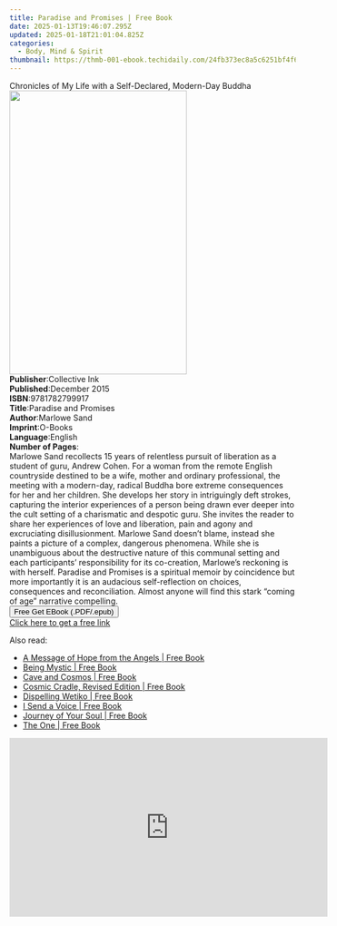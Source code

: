 ```yaml
---
title: Paradise and Promises | Free Book
date: 2025-01-13T19:46:07.295Z
updated: 2025-01-18T21:01:04.825Z
categories:
  - Body, Mind & Spirit
thumbnail: https://thmb-001-ebook.techidaily.com/24fb373ec8a5c6251bf4f6e8bbfd6d5a5ccb4f993cf7391bee135ccec8b540a0.jpg
---
```

<main id="book-container">
  <div class="flex flex-col">
    <div class="book-brief flex-1 py-6 px-4 sm:p-6 md:py-10 md:px-8">
      <!-- brief-->
      <div class="book-brief-main">
        Chronicles of My Life with a Self-Declared, Modern-Day Buddha
      </div>
    </div>
    <div
      class="book-meta-info flex-1 grid gap-4 col-start-1 col-end-3 row-start-1 sm:mb-6 sm:grid-cols-4 lg:gap-6 lg:col-start-2 lg:row-end-6 lg:row-span-6 lg:mb-0"
    >
      <div
        class="book-meta-info-left place-content-center mt-4 p-4 text-sm leading-6 col-start-2 col-span-2 dark:text-slate-400"
      >
        <img
          class="w-full h-500 object-cover rounded-lg sm:h-255 sm:col-span-2 lg:col-span-full"
          src="https://img-001-ebook.techidaily.com/814e1121014d27ec4aab3a6b8ebe0ad50a166cc845916d86c0931f604f675288.jpg"
          alt=""
          width="312"
          height="500"
        />
      </div>
      <div
        class="book-meta-info-right mt-2 col-start-1 row-start-2 col-span-3 self-center"
      >
        <!-- meta data  -->
        <div class="flex flex-col px-4 md:px-8">
          <div class="flex-1">
            <strong>Publisher</strong>:<span class="px-2">Collective Ink</span>
          </div>
          <div class="flex-1">
            <strong>Published</strong>:<span class="px-2">December 2015</span>
          </div>
          <div class="flex-1">
            <strong>ISBN</strong>:<span class="px-2">9781782799917</span>
          </div>
          <div class="flex-1">
            <strong>Title</strong>:<span class="px-2"
              >Paradise and Promises</span
            >
          </div>
          <div class="flex-1">
            <strong>Author</strong>:<span class="px-2">Marlowe Sand</span>
          </div>
          <div class="flex-1">
            <strong>Imprint</strong>:<span class="px-2">O-Books</span>
          </div>
          <div class="flex-1">
            <strong>Language</strong>:<span class="px-2">English</span>
          </div>
          <div class="flex-1">
            <strong>Number of Pages</strong>:<span class="px-2"></span>
          </div>
        </div>
      </div>
    </div>
    <div class="book-description flex-1 py-6 px-4 sm:p-6 md:py-10 md:px-8">
      <div class="book-description-main">
        <div accordion-content="" id="description">
          Marlowe Sand recollects 15 years of relentless pursuit of liberation
          as a student of guru, Andrew Cohen. For a woman from the remote
          English countryside destined to be a wife, mother and ordinary
          professional, the meeting with a modern-day, radical Buddha bore
          extreme consequences for her and her children. She develops her story
          in intriguingly deft strokes, capturing the interior experiences of a
          person being drawn ever deeper into the cult setting of a charismatic
          and despotic guru. She invites the reader to share her experiences of
          love and liberation, pain and agony and excruciating disillusionment.
          Marlowe Sand doesn’t blame, instead she paints a picture of a complex,
          dangerous phenomena. While she is unambiguous about the destructive
          nature of this communal setting and each participants’ responsibility
          for its co-creation, Marlowe’s reckoning is with herself. Paradise and
          Promises is a spiritual memoir by coincidence but more importantly it
          is an audacious self-reflection on choices, consequences and
          reconciliation. Almost anyone will find this stark “coming of age”
          narrative compelling.
        </div>
      </div>
    </div>
    <div class="book-excerpts flex-1 py-6 px-4 sm:p-6 md:py-10 md:px-8"></div>
    <div
      class="book-about-author flex-1 py-6 px-4 sm:p-6 md:py-10 md:px-8"
    ></div>
    <div class="book-free-get flex-1 py-6 px-4 sm:p-6 md:py-10 md:px-8">
      <button
        id="btn-free-get"
        class="bg-blue-500 hover:bg-blue-700 text-white font-bold py-2 px-4 rounded"
      >
        Free Get EBook (.PDF/.epub)
      </button>
      <div id="countdown-display" class="px-2 text-lg mt-2"></div>
      <a
        id="free-link"
        class="hidden bg-blue-500 hover:bg-blue-700 text-white font-bold py-2 px-4 rounded"
        href="https://www.ebooks.com/en-us/book/2418884/paradise-and-promises/marlowe-sand/"
        target="_blank"
        >Click here to get a free link</a
      >
    </div>
    <script>
      let countdownTime = 0;
      let countdownInterval = null;
      document
        .getElementById('btn-free-get')
        .addEventListener('click', startCountdown);
      function startCountdown() {
        countdownTime = new Date().getTime() + 60000 * 3;
        countdownInterval = setInterval(updateCountdown, 1000);
        document.getElementById('btn-free-get').disabled = true;
        document
          .getElementById('btn-free-get')
          .classList.add('bg-gray-500', 'cursor-not-allowed');
      }
      function updateCountdown() {
        let currentTime = new Date().getTime();
        let timeLeft = countdownTime - currentTime;
        let secondsLeft = Math.floor(timeLeft / 1000);
        document.getElementById('countdown-display').innerHTML =
          `Remaining time: ${secondsLeft} seconds.`;
        if (secondsLeft <= 0) {
          clearInterval(countdownInterval);
          document.getElementById('btn-free-get').classList.add('hidden');
          document.getElementById('free-link').classList.remove('hidden');
          document.getElementById('countdown-display').innerHTML = '';
        }
      }
    </script>
  </div>
</main>

<ins class="adsbygoogle"
      style="display:block"
      data-ad-client="ca-pub-7571918770474297"
      data-ad-slot="8358498916"
      data-ad-format="auto"
      data-full-width-responsive="true"></ins>
    

<span class="atpl-alsoreadstyle">Also read:</span>
<div><ul>
<li><a href="https://novels-ebooks.techidaily.com/906781-9781476700410-a-message-of-hope-from-the-angels/"><u>A Message of Hope from the Angels | Free Book</u></a></li>
<li><a href="https://novels-ebooks.techidaily.com/912255-9781846949289-being-mystic/"><u>Being Mystic | Free Book</u></a></li>
<li><a href="https://novels-ebooks.techidaily.com/906157-9781583945643-cave-and-cosmos/"><u>Cave and Cosmos | Free Book</u></a></li>
<li><a href="https://novels-ebooks.techidaily.com/906163-9781583945704-cosmic-cradle-revised-edition/"><u>Cosmic Cradle, Revised Edition | Free Book</u></a></li>
<li><a href="https://novels-ebooks.techidaily.com/906159-9781583945667-dispelling-wetiko/"><u>Dispelling Wetiko | Free Book</u></a></li>
<li><a href="https://novels-ebooks.techidaily.com/903008-9780857010827-i-send-a-voice/"><u>I Send a Voice | Free Book</u></a></li>
<li><a href="https://novels-ebooks.techidaily.com/906160-9781583945674-journey-of-your-soul/"><u>Journey of Your Soul | Free Book</u></a></li>
<li><a href="https://novels-ebooks.techidaily.com/906580-9781743347836-the-one/"><u>The One | Free Book</u></a></li>
</ul></div>

<!-- affiliate ads begin -->
<iframe width="560" height="315" src="https://www.youtube.com/embed/aIx71tPaWKg?si=lG5OiUe-M6eBJf5b" title="YouTube video player" frameborder="0" allow="accelerometer; autoplay; clipboard-write; encrypted-media; gyroscope; picture-in-picture; web-share" referrerpolicy="strict-origin-when-cross-origin" allowfullscreen></iframe>
<!-- affiliate ads end -->

